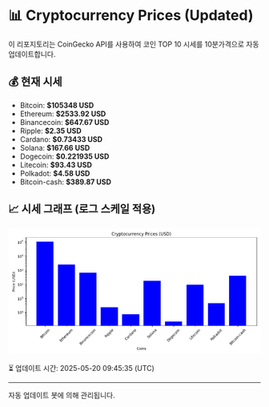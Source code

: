 
# 📊 Cryptocurrency Prices (Updated)

이 리포지토리는 CoinGecko API를 사용하여 코인 TOP 10 시세를 10분가격으로 자동 업데이트합니다.

## 💰 현재 시세
- Bitcoin: **$105348 USD**
- Ethereum: **$2533.92 USD**
- Binancecoin: **$647.67 USD**
- Ripple: **$2.35 USD**
- Cardano: **$0.73433 USD**
- Solana: **$167.66 USD**
- Dogecoin: **$0.221935 USD**
- Litecoin: **$93.43 USD**
- Polkadot: **$4.58 USD**
- Bitcoin-cash: **$389.87 USD**

## 📈 시세 그래프 (로그 스케일 적용)
![Crypto Prices](crypto_prices.png)

⏳ 업데이트 시간: 2025-05-20 09:45:35 (UTC)

---
자동 업데이트 봇에 의해 관리됩니다.
